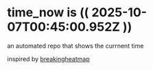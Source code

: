 # time_now is (( 2025-10-07T00:45:00.952Z ))

an automated repo that shows the currnent time

inspired by [breakingheatmap](https://github.com/breakingheatmap/breakingheatmap)